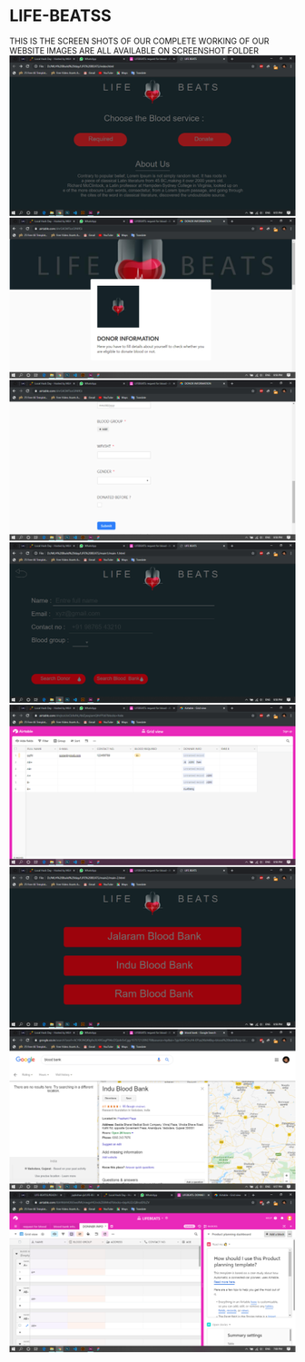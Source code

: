 # LIFE-BEATSS
THIS IS THE SCREEN SHOTS OF OUR COMPLETE WORKING OF OUR WEBSITE
IMAGES ARE ALL AVAILABLE ON SCREENSHOT FOLDER
<img src="https://github.com/jaykishan-jk/LIFE-BEATSS/blob/master/SCREENSHOTS/Screenshot%20(28).png">
<img src="https://github.com/jaykishan-jk/LIFE-BEATSS/blob/master/SCREENSHOTS/Screenshot%20(43).png">
<img src="https://github.com/jaykishan-jk/LIFE-BEATSS/blob/master/SCREENSHOTS/Screenshot%20(44).png">
<img src="https://github.com/jaykishan-jk/LIFE-BEATSS/blob/master/SCREENSHOTS/Screenshot%20(45).png">
<img src="https://github.com/jaykishan-jk/LIFE-BEATSS/blob/master/SCREENSHOTS/Screenshot%20(46).png">
<img src="https://github.com/jaykishan-jk/LIFE-BEATSS/blob/master/SCREENSHOTS/Screenshot%20(47).png">
<img src="https://github.com/jaykishan-jk/LIFE-BEATSS/blob/master/SCREENSHOTS/Screenshot%20(48).png">
<img src="https://github.com/jaykishan-jk/LIFE-BEATSS/blob/master/SCREENSHOTS/Screenshot%20(50).png">




